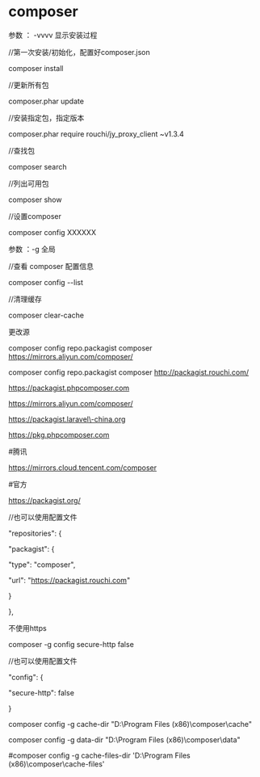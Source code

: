 # composer

参数 ： \-vvvv 显示安装过程

//第一次安装/初始化，配置好composer.json

composer install

//更新所有包

composer.phar update

//安装指定包，指定版本

composer.phar require rouchi/jy\_proxy\_client ~v1.3.4

//查找包

composer search

//列出可用包

composer show

//设置composer

composer config XXXXXX

参数 ：\-g 全局

//查看 composer 配置信息

composer config \-\-list

//清理缓存

composer clear\-cache

更改源

composer config repo.packagist composer https://mirrors.aliyun.com/composer/

composer config repo.packagist composer http://packagist.rouchi.com/

https://packagist.phpcomposer.com

https://mirrors.aliyun.com/composer/

https://packagist.laravel\-china.org

https://pkg.phpcomposer.com

\#腾讯

https://mirrors.cloud.tencent.com/composer

\#官方

https://packagist.org/

//也可以使用配置文件

"repositories": {

"packagist": {

"type": "composer",

"url": "https://packagist.rouchi.com"

}

},

不使用https

composer \-g config secure\-http false

//也可以使用配置文件

"config": {

"secure\-http": false

}

composer config \-g cache\-dir "D:\\Program Files \(x86\)\\composer\\cache"

composer config \-g data\-dir "D:\\Program Files \(x86\)\\composer\\data"

\#composer config \-g cache\-files\-dir 'D:\\Program Files \(x86\)\\composer\\cache\-files'

